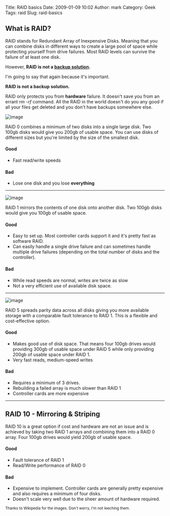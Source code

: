 Title: RAID basics
Date: 2009-01-09 10:02
Author: mark
Category: Geek
Tags: raid
Slug: raid-basics

## What is RAID?



RAID stands for Redundant Array of Inexpensive Disks. Meaning that you
can combine disks in different ways to create a large pool of space
while protecting yourself from drive failures. Most RAID levels can
survive the failure of at least one disk.

However, **RAID is not a [backup solution][].**

I'm going to say that again because it's important.

**RAID is not a backup solution.**

RAID only protects you from **hardware** failure. It doesn't save you
from an errant *rm -rf* command. All the RAID in the world doesn't do
you any good if all your files get deleted and you don't have backups
somewhere else.

![image][]

RAID 0 combines a minimum of two disks into a single large disk. Two
100gb disks would give you 200gb of usable space. You can use disks of
different sizes but you're limited by the size of the smallest disk.

#### Good



-   Fast read/write speeds



#### Bad



-   Lose one disk and you lose **everything**



* * * * *


![image][1]

RAID 1 mirrors the contents of one disk onto another disk. Two 100gb
disks would give you 100gb of usable space.

#### Good



-   Easy to set up. Most controller cards support it and it's pretty
    fast as software RAID.
-   Can easily handle a single drive failure and can sometimes handle
    multiple drive failures (depending on the total number of disks and
    the controller).



#### Bad



-   While read speeds are normal, writes are twice as slow
-   Not a very efficient use of available disk space.



* * * * *


![image][2]

RAID 5 spreads parity data across all disks giving you more available
storage with a comparable fault tolerance to RAID 1. This is a flexible
and cost-effective option.

#### Good



-   Makes good use of disk space. That means four 100gb drives would
    providing 300gb of usable space under RAID 5 while only providing
    200gb of usable space under RAID 1.
-   Very fast reads, medium-speed writes



#### Bad



-   Requires a minimum of 3 drives.
-   Rebuilding a failed array is much slower than RAID 1
-   Controller cards are more expensive



* * * * *



## RAID 10 - Mirroring & Striping


RAID 10 is a great option if cost and hardware are not an issue and is
achieved by taking two RAID 1 arrays and combining them into a RAID 0
array. Four 100gb drives would yield 200gb of usable space.

#### Good



-   Fault tolerance of RAID 1
-   Read/Write performance of RAID 0



#### Bad



-   Expensive to implement. Controller cards are generally pretty
    expensive and also requires a minimum of four disks.
-   Doesn't scale very well due to the sheer amount of hardware
    required.



<small>Thanks to Wikipedia for the images. Don't worry, I'm not leeching
them.</small>

  [backup solution]: http://mark.biek.org/blog/2009/01/your-data-is-your-life-why-arent-you-protecting-it/
  [image]: http://farm4.static.flickr.com/3398/3181879875_f936c63094.jpg?v=0
  [1]: http://farm4.static.flickr.com/3432/3181879877_7f6ecc033f.jpg?v=0
  [2]: http://farm4.static.flickr.com/3099/3181879885_f5c6557b3a.jpg?v=0
